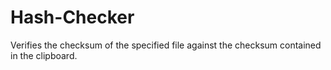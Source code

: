 Hash-Checker
============

Verifies the checksum of the specified file against the checksum contained in the clipboard.